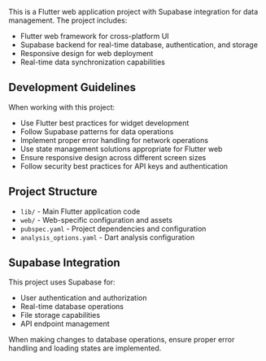 <!-- Use this file to provide workspace-specific custom instructions to Copilot. For more details, visit https://code.visualstudio.com/docs/copilot/copilot-customization#_use-a-githubcopilotinstructionsmd-file -->

This is a Flutter web application project with Supabase integration for data management. The project includes:

- Flutter web framework for cross-platform UI
- Supabase backend for real-time database, authentication, and storage
- Responsive design for web deployment
- Real-time data synchronization capabilities

## Development Guidelines

When working with this project:
- Use Flutter best practices for widget development
- Follow Supabase patterns for data operations
- Implement proper error handling for network operations
- Use state management solutions appropriate for Flutter web
- Ensure responsive design across different screen sizes
- Follow security best practices for API keys and authentication

## Project Structure

- `lib/` - Main Flutter application code
- `web/` - Web-specific configuration and assets
- `pubspec.yaml` - Project dependencies and configuration
- `analysis_options.yaml` - Dart analysis configuration

## Supabase Integration

This project uses Supabase for:
- User authentication and authorization
- Real-time database operations
- File storage capabilities
- API endpoint management

When making changes to database operations, ensure proper error handling and loading states are implemented.
